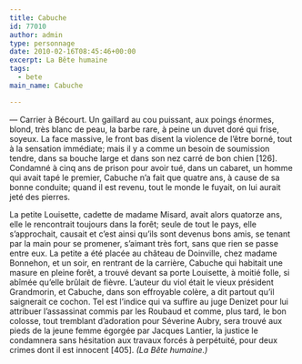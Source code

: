 ```yaml
---
title: Cabuche
id: 77010
author: admin
type: personnage
date: 2010-02-16T08:45:46+00:00
excerpt: La Bête humaine
tags:
  - bete
main_name: Cabuche

---
```

— Carrier à Bécourt. Un gaillard au cou puissant, aux poings énormes, blond, très blanc de peau, la barbe rare, à peine un duvet doré qui frise, soyeux. La face massive, le front bas disent la violence de l&rsquo;être borné, tout à la sensation immédiate; mais il y a comme un besoin de soumission tendre, dans sa bouche large et dans son nez carré de bon chien [126]. Condamné à cinq ans de prison pour avoir tué, dans un cabaret, un homme qui avait tapé le premier, Cabuche n&rsquo;a fait que quatre ans, à cause de sa bonne conduite; quand il est revenu, tout le monde le fuyait, on lui aurait jeté des pierres.

La petite Louisette, cadette de madame Misard, avait alors quatorze ans, elle le rencontrait toujours dans la forêt; seule de tout le pays, elle s&rsquo;approchait, causait et c&rsquo;est ainsi qu&rsquo;ils sont devenus bons amis, se tenant par la main pour se promener, s&rsquo;aimant très fort, sans que rien se passe entre eux. La petite a été placée au château de Doinville, chez madame Bonnehon, et un soir, en rentrant de la carrière, Cabuche qui habitait une masure en pleine forêt, a trouvé devant sa porte Louisette, à moitié folle, si abîmée qu&rsquo;elle brûlait de fièvre. L&rsquo;auteur du viol était le vieux président Grandmorin, et Cabuche, dans son effroyable colère, a dit partout qu&rsquo;il saignerait ce cochon. Tel est l&rsquo;indice qui va suffire au juge Denizet pour lui attribuer l&rsquo;assassinat commis par les Roubaud et comme, plus tard, le bon colosse, tout tremblant d&rsquo;adoration pour Séverine Aubry, sera trouvé aux pieds de la jeune femme égorgée par Jacques Lantier, la justice le condamnera sans hésitation aux travaux forcés à perpétuité, pour deux crimes dont il est innocent [405]. _(La Bête humaine.)_